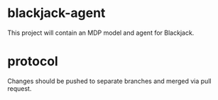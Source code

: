 # blackjack-agent
This project will contain an MDP model and agent for Blackjack.

# protocol
Changes should be pushed to separate branches and merged via pull request.
